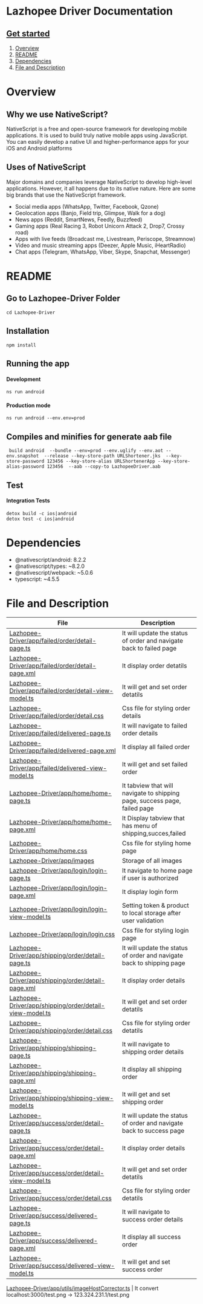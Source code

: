 # Lazhopee Driver Documentation
## [Get started](#README)
1. [Overview](#Overview)
2. [README](#README)
3. [Dependencies](#Dependencies)
4. [File and Description](#File-and-Description)

# Overview
## Why we use NativeScript?
NativeScript is a free and open-source framework for developing mobile applications. It is used to build truly native mobile apps using JavaScript. You can easily develop a native UI and higher-performance apps for your iOS and Android platforms

## Uses of NativeScript
Major domains and companies leverage NativeScript to develop high-level applications. However, it all happens due to its native nature. Here are some big brands that use the NativeScript framework.

* Social media apps (WhatsApp, Twitter, Facebook, Qzone)
* Geolocation apps (Banjo, Field trip, Glimpse, Walk for a dog)
* News apps (Reddit, SmartNews, Feedly, Buzzfeed)
* Gaming apps (Real Racing 3, Robot Unicorn Attack 2, Drop7, Crossy road)
* Apps with live feeds (Broadcast me, Livestream, Periscope, Streamnow)
* Video and music streaming apps (Deezer, Apple Music, iHeartRadio)
* Chat apps (Telegram, WhatsApp, Viber, Skype, Snapchat, Messenger)

# README
## Go to Lazhopee-Driver Folder
```
cd Lazhopee-Driver
```


## Installation
```
npm install
```

## Running the app

#### Development
```
ns run android
```

#### Production mode
```
ns run android --env.env=prod
```

## Compiles and minifies for  generate aab file
```
 build android  --bundle --env=prod --env.uglify --env.aot --env.snapshot  --release --key-store-path URLShortener.jks  --key-store-password 123456 --key-store-alias URLShortenerApp --key-store-alias-password 123456  --aab --copy-to LazhopeeDriver.aab
```

## Test

####  Integration Tests
```
detox build -c ios|android
detox test -c ios|android
```


# Dependencies
* @nativescript/android: 8.2.2
* @nativescript/types: ~8.2.0
* @nativescript/webpack: ~5.0.6
* typescript: ~4.5.5

# File and Description
 |  File |  Description 
---|  ---| 
[Lazhopee-Driver/app/failed/order/detail-page.ts](https://github.com/MEJARICLOI/Lazhopee/blob/main/Lazhopee-Driver/app/failed/order/detail-page.ts) | It will update the status of order and navigate back to failed page
[Lazhopee-Driver/app/failed/order/detail-page.xml](https://github.com/MEJARICLOI/Lazhopee/blob/main/Lazhopee-Driver/app/failed/order/detail-page.xml) | It display order detatils 
[Lazhopee-Driver/app/failed/order/detail-view-model.ts](https://github.com/MEJARICLOI/Lazhopee/blob/main/Lazhopee-Driver/app/failed/order/detail-view-model.ts) | It will get and set order detatils
[Lazhopee-Driver/app/failed/order/detail.css](https://github.com/MEJARICLOI/Lazhopee/blob/main/Lazhopee-Driver/app/failed/order/detail.css) | Css file for styling order details
[Lazhopee-Driver/app/failed/delivered-page.ts](https://github.com/MEJARICLOI/Lazhopee/blob/main/Lazhopee-Driver/app/failed/delivered-page.ts) | It will navigate to failed order details
[Lazhopee-Driver/app/failed/delivered-page.xml](https://github.com/MEJARICLOI/Lazhopee/blob/main/Lazhopee-Driver/app/failed/delivered-page.xml)  | It display all failed order 
[Lazhopee-Driver/app/failed/delivered-view-model.ts](https://github.com/MEJARICLOI/Lazhopee/blob/main/Lazhopee-Driver/app/failed/delivered-view-model.ts) | It will get and set failed order
[Lazhopee-Driver/app/home/home-page.ts](https://github.com/MEJARICLOI/Lazhopee/blob/main/Lazhopee-Driver/app/home/home-page.ts) | It tabview that will navigate to  shipping page, success page, failed page
[Lazhopee-Driver/app/home/home-page.xml](https://github.com/MEJARICLOI/Lazhopee/blob/main/Lazhopee-Driver/app/home/home-page.xml) | It Display tabview that has menu of shipping,succes,failed
[Lazhopee-Driver/app/home/home.css](https://github.com/MEJARICLOI/Lazhopee/blob/main/Lazhopee-Driver/app/home/home.css) | Css file for styling home page
[Lazhopee-Driver/app/images](https://github.com/MEJARICLOI/Lazhopee/tree/main/Lazhopee-Driver/app/images) | Storage of all  images
[Lazhopee-Driver/app/login/login-page.ts](https://github.com/MEJARICLOI/Lazhopee/blob/main/Lazhopee-Driver/app/login/login-page.ts) | It navigate to home page if user is authorized
[Lazhopee-Driver/app/login/login-page.xml](https://github.com/MEJARICLOI/Lazhopee/blob/main/Lazhopee-Driver/app/login/login-page.xml) | It display login form
[Lazhopee-Driver/app/login/login-view-model.ts](https://github.com/MEJARICLOI/Lazhopee/blob/main/Lazhopee-Driver/app/login/login-view-model.ts) | Setting token & product to local storage after user validation 
[Lazhopee-Driver/app/login/login.css](https://github.com/MEJARICLOI/Lazhopee/blob/main/Lazhopee-Driver/app/login/login.css) |  Css file for styling login page
[Lazhopee-Driver/app/shipping/order/detail-page.ts](https://github.com/MEJARICLOI/Lazhopee/blob/main/Lazhopee-Driver/app/shipping/order/detail-page.ts) | It will update the status of order and navigate back to shipping page
[Lazhopee-Driver/app/shipping/order/detail-page.xml](https://github.com/MEJARICLOI/Lazhopee/blob/main/Lazhopee-Driver/app/shipping/order/detail-page.xml) | It display order details 
[Lazhopee-Driver/app/shipping/order/detail-view-model.ts](https://github.com/MEJARICLOI/Lazhopee/blob/main/Lazhopee-Driver/app/shipping/order/detail-view-model.ts) | It will get and set order detatils
[Lazhopee-Driver/app/shipping/order/detail.css](https://github.com/MEJARICLOI/Lazhopee/blob/main/Lazhopee-Driver/app/shipping/order/detail.css) | Css file for styling order detatils
[Lazhopee-Driver/app/shipping/shipping-page.ts](https://github.com/MEJARICLOI/Lazhopee/blob/main/Lazhopee-Driver/app/shipping/shipping-page.ts) | It will navigate to shipping order details
[Lazhopee-Driver/app/shipping/shipping-page.xml](https://github.com/MEJARICLOI/Lazhopee/blob/main/Lazhopee-Driver/app/shipping/shipping-page.xml) | It display all shipping order 
[Lazhopee-Driver/app/shipping/shipping-view-model.ts](https://github.com/MEJARICLOI/Lazhopee/blob/main/Lazhopee-Driver/app/shipping/shipping-view-model.ts) | It will get and set shipping order 
[Lazhopee-Driver/app/success/order/detail-page.ts](https://github.com/MEJARICLOI/Lazhopee/blob/main/Lazhopee-Driver/app/success/order/detail-page.ts) | It will update the status of order and navigate back to success page
[Lazhopee-Driver/app/success/order/detail-page.xml](https://github.com/MEJARICLOI/Lazhopee/blob/main/Lazhopee-Driver/app/success/order/detail-page.xml) | It display order details 
[Lazhopee-Driver/app/success/order/detail-view-model.ts](https://github.com/MEJARICLOI/Lazhopee/blob/main/Lazhopee-Driver/app/success/order/detail-view-model.ts) | It will get and set order detatils
[Lazhopee-Driver/app/success/order/detail.css](https://github.com/MEJARICLOI/Lazhopee/blob/main/Lazhopee-Driver/app/success/order/detail.css) | Css file for styling order detatils
[Lazhopee-Driver/app/success/delivered-page.ts](https://github.com/MEJARICLOI/Lazhopee/blob/main/Lazhopee-Driver/app/success/delivered-page.ts) | It will navigate to success order details
[Lazhopee-Driver/app/success/delivered-page.xml](https://github.com/MEJARICLOI/Lazhopee/blob/main/Lazhopee-Driver/app/success/delivered-page.xml) | It display all success order
[Lazhopee-Driver/app/success/delivered-view-model.ts](https://github.com/MEJARICLOI/Lazhopee/blob/main/Lazhopee-Driver/app/success/delivered-view-model.ts) | It will get and set success order


[Lazhopee-Driver/app/utils/imageHostCorrector.ts](https://github.com/MEJARICLOI/Lazhopee/blob/main/Lazhopee-Driver/app/utils/imageHostCorrector.ts) | It convert localhost:3000/test.png -> 123.324.231.1/test.png
